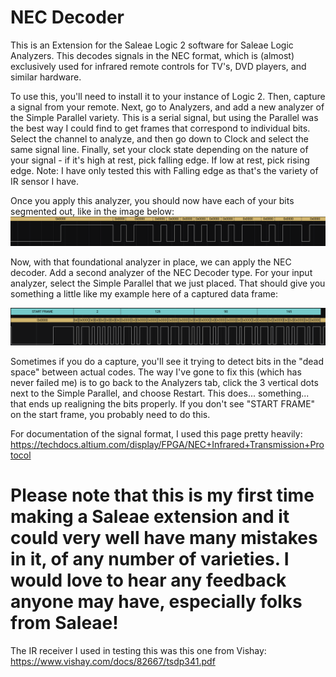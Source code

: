 
  # NEC Decoder
  
This is an Extension for the Saleae Logic 2 software for Saleae Logic Analyzers. This decodes signals in the NEC format, which is (almost) exclusively used for infrared remote controls for TV's, DVD players, and similar hardware.

To use this, you'll need to install it to your instance of Logic 2. Then, capture a signal from your remote. Next, go to Analyzers, and add a new analyzer of the Simple Parallel variety. This is a serial signal, but using the Parallel was the best way I could find to get frames that correspond to individual bits. Select the channel to analyze, and then go down to Clock and select the same signal line. Finally, set your clock state depending on the nature of your signal - if it's high at rest, pick falling edge. If low at rest, pick rising edge. Note: I have only tested this with Falling edge as that's the variety of IR sensor I have.

Once you apply this analyzer, you should now have each of your bits segmented out, like in the image below:
![screen capture of signal with Simple Parallel](./assets/initial_simple_parallel.png)

Now, with that foundational analyzer in place, we can apply the NEC decoder. Add a second analyzer of the NEC Decoder type. For your input analyzer, select the Simple Parallel that we just placed. That should give you something a little like my example here of a captured data frame:

![screen capture of signal with Simple Parallel](./assets/nec_analyzed.png)

Sometimes if you do a capture, you'll see it trying to detect bits in the "dead space" between actual codes. The way I've gone to fix this (which has never failed me) is to go back to the Analyzers tab, click the 3 vertical dots next to the Simple Parallel, and choose Restart. This does... something... that ends up realigning the bits properly. If you don't see "START FRAME" on the start frame, you probably need to do this.

For documentation of the signal format, I used this page pretty heavily: https://techdocs.altium.com/display/FPGA/NEC+Infrared+Transmission+Protocol

# Please note that this is my first time making a Saleae extension and it could very well have many mistakes in it, of any number of varieties. I would love to hear any feedback anyone may have, especially folks from Saleae!

The IR receiver I used in testing this was this one from Vishay: https://www.vishay.com/docs/82667/tsdp341.pdf
